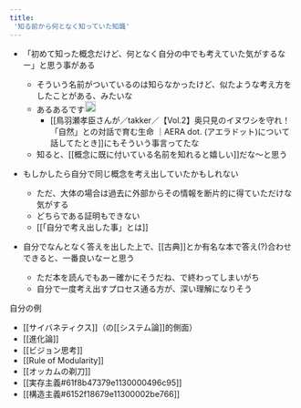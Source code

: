 ```yaml
---
title:
 '知る前から何となく知っていた知識'
---
```


- 「初めて知った概念だけど、何となく自分の中でも考えていた気がするなー」と思う事がある
    - そういう名前がついているのは知らなかったけど、似たような考え方をしたことがある、みたいな
    - あるあるです<img src='https://scrapbox.io/api/pages/blu3mo-public/takker/icon' alt='takker.icon' height="19.5"/>
        - [[鳥羽瀬孝臣さんが／takker／【Vol.2】奥只見のイヌワシを守れ！「自然」との対話で育む生命 ｜AERA dot. (アエラドット)について話してたとき]]にもそういう事言ってたな
    - 知ると、[[概念に既に付いている名前を知れると嬉しい]]だな〜と思う
- もしかしたら自分で同じ概念を考え出していたかもしれない
    - ただ、大体の場合は過去に外部からその情報を断片的に得ていただけな気がする
    - どちらである証明もできない
    - [[「自分で考え出した事」とは]]

- 自分でなんとなく答えを出した上で、[[古典]]とか有名な本で答え(?)合わせできると、一番良いなーと思う
    - ただ本を読んでもあー確かにそうだね、で終わってしまいがち
    - 自分で一度考え出すプロセス通る方が、深い理解になりそう

自分の例
- [[サイバネティクス]]（の[[システム論]]的側面）
- [[進化論]]
- [[ビジョン思考]]
- [[Rule of Modularity]]
- [[オッカムの剃刀]]
- [[実存主義#61f8b47379e1130000496c95]]
- [[構造主義#6152f18679e11300002be766]]
